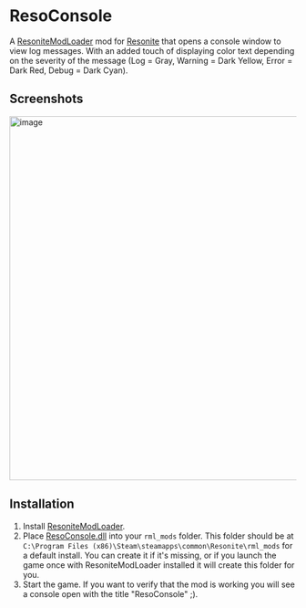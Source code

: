 # ResoConsole

A [ResoniteModLoader](https://github.com/resonite-modding-group/ResoniteModLoader) mod for [Resonite](https://resonite.com/) that opens a console window to view log messages. With an added touch of displaying color text depending on the severity of the message (Log = Gray, Warning = Dark Yellow, Error = Dark Red, Debug = Dark Cyan).

## Screenshots
<img width="1102" height="638" alt="image" src="https://github.com/user-attachments/assets/4ca8304c-682a-445c-888b-019314ef87ed"/>
<!-- If your mod has visible effects in the game, attach some images or video of it in-use here! Otherwise remove this section -->

## Installation
1. Install [ResoniteModLoader](https://github.com/resonite-modding-group/ResoniteModLoader).
1. Place [ResoConsole.dll](https://github.com/ShadowDragon128/ResoConsole/releases/latest/download/ResoConsole.dll) into your `rml_mods` folder. This folder should be at `C:\Program Files (x86)\Steam\steamapps\common\Resonite\rml_mods` for a default install. You can create it if it's missing, or if you launch the game once with ResoniteModLoader installed it will create this folder for you.
1. Start the game. If you want to verify that the mod is working you will see a console open with the title "ResoConsole" ;).
